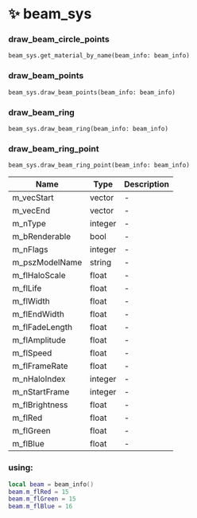 # ✨ beam\_sys

### draw\_beam\_circle\_points

`beam_sys.get_material_by_name(beam_info: beam_info)`

### draw\_beam\_points

`beam_sys.draw_beam_points(beam_info: beam_info)`

### draw\_beam\_ring

`beam_sys.draw_beam_ring(beam_info: beam_info)`

### draw\_beam\_ring\_point

`beam_sys.draw_beam_ring_point(beam_info: beam_info)`

| Name            | Type    | Description |
| --------------- | ------- | ----------- |
| m\_vecStart     | vector  | -           |
| m\_vecEnd       | vector  | -           |
| m\_nType        | integer | -           |
| m\_bRenderable  | bool    | -           |
| m\_nFlags       | integer | -           |
| m\_pszModelName | string  | -           |
| m\_flHaloScale  | float   | -           |
| m\_flLife       | float   | -           |
| m\_flWidth      | float   | -           |
| m\_flEndWidth   | float   | -           |
| m\_flFadeLength | float   | -           |
| m\_flAmplitude  | float   | -           |
| m\_flSpeed      | float   | -           |
| m\_flFrameRate  | float   | -           |
| m\_nHaloIndex   | integer | -           |
| m\_nStartFrame  | integer | -           |
| m\_flBrightness | float   | -           |
| m\_flRed        | float   | -           |
| m\_flGreen      | float   | -           |
| m\_flBlue       | float   | -           |

### using:

```lua
local beam = beam_info()
beam.m_flRed = 15
beam.m_flGreen = 15
beam.m_flBlue = 16
```
